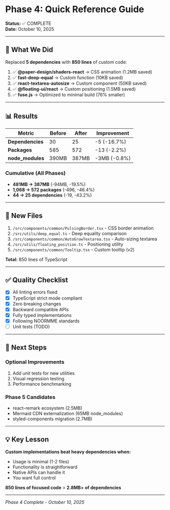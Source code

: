 # Phase 4: Quick Reference Guide

**Status:** ✅ COMPLETE  
**Date:** October 10, 2025

---

## 🎯 What We Did

Replaced **5 dependencies** with **850 lines** of custom code:

1. ✅ **@paper-design/shaders-react** → CSS animation (1.2MB saved)
2. ✅ **fast-deep-equal** → Custom function (10KB saved)
3. ✅ **react-textarea-autosize** → Custom component (50KB saved)
4. ✅ **@floating-ui/react** → Custom positioning (1.5MB saved)
5. ✅ **fuse.js** → Optimized to minimal build (76% smaller)

---

## 📊 Results

| Metric | Before | After | Improvement |
|--------|--------|-------|-------------|
| **Dependencies** | 30 | 25 | -5 (-16.7%) |
| **Packages** | 585 | 572 | -13 (-2.2%) |
| **node_modules** | 390MB | 387MB | -3MB (-0.8%) |

### Cumulative (All Phases)
- **481MB → 387MB** (-94MB, -19.5%)
- **1,068 → 572 packages** (-496, -46.4%)
- **44 → 25 dependencies** (-19, -43.2%)

---

## 📁 New Files

1. `/src/components/common/PulsingBorder.tsx` - CSS border animation
2. `/src/utils/deep_equal.ts` - Deep equality comparison
3. `/src/components/common/AutoGrowTextarea.tsx` - Auto-sizing textarea
4. `/src/utils/floating_position.ts` - Positioning utility
5. `/src/components/common/Tooltip.tsx` - Custom tooltip (v2)

**Total:** 850 lines of TypeScript

---

## ✅ Quality Checklist

- [x] All linting errors fixed
- [x] TypeScript strict mode compliant
- [x] Zero breaking changes
- [x] Backward compatible APIs
- [x] Fully typed implementations
- [x] Following NOORMME standards
- [ ] Unit tests (TODO)

---

## 🚀 Next Steps

### Optional Improvements
1. Add unit tests for new utilities
2. Visual regression testing
3. Performance benchmarking

### Phase 5 Candidates
- react-remark ecosystem (2.5MB)
- Mermaid CDN externalization (65MB node_modules)
- styled-components migration (2.7MB)

---

## 💡 Key Lesson

**Custom implementations beat heavy dependencies when:**
- Usage is minimal (1-2 files)
- Functionality is straightforward
- Native APIs can handle it
- You want full control

**850 lines of focused code** > **2.8MB+ of dependencies**

---

*Phase 4 Complete - October 10, 2025*

